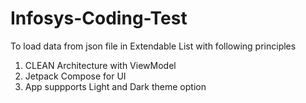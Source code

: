 # Infosys-Coding-Test
To load data from json file in Extendable List with following principles
1. CLEAN Architecture with ViewModel
2. Jetpack Compose for UI
3. App suppports Light and Dark theme option
   

